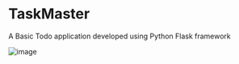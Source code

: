 # TaskMaster
A Basic Todo application developed using Python Flask framework

![image](https://user-images.githubusercontent.com/95350584/201703742-d2337490-ff2a-4233-be18-358298bd4205.png)
